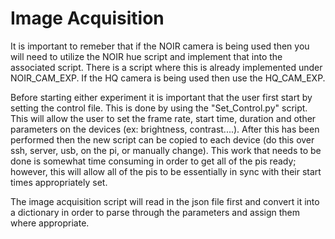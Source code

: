 # Image Acquisition

It is important to remeber that if the NOIR camera is being used then you will need to utilize the NOIR hue script and implement that into the associated script. There is a script where this is already implemented under NOIR_CAM_EXP. If the HQ camera is being used then use the HQ_CAM_EXP.

Before starting either experiment it is important that the user first start by setting the control file. This is done by using the "Set_Control.py" script. This will allow the user to set the frame rate, start time, duration and other parameters on the devices (ex: brightness, contrast....). After this has been performed then the new script can be copied to each device (do this over ssh, server, usb, on the pi, or manually change). This work that needs to be done is somewhat time consuming in order to get all of the pis ready; however, this will allow all of the pis to be essentially in sync with their start times appropriately set.

The image acquisition script will read in the json file first and convert it into a dictionary in order to parse through the parameters and assign them where appropriate.